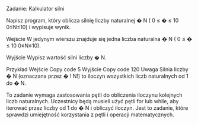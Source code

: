 Zadanie: Kalkulator silni

Napisz program, który oblicza silnię liczby naturalnej 
�
N (
0
≤
�
≤
10
0≤N≤10) i wypisuje wynik.

Wejście
W jedynym wierszu znajduje się jedna liczba naturalna 
�
N (
0
≤
�
≤
10
0≤N≤10).

Wyjście
Wypisz wartość silni liczby 
�
N.

Przykład
Wejście
Copy code
5
Wyjście
Copy code
120
Uwaga
Silnia liczby 
�
N (oznaczana przez 
�
!
N!) to iloczyn wszystkich liczb naturalnych od 1 do 
�
N.

To zadanie wymaga zastosowania pętli do obliczenia iloczynu kolejnych liczb naturalnych. Uczestnicy będą musieli użyć pętli for lub while, aby iterować przez liczby od 1 do 
�
N i obliczyć iloczyn. Jest to zadanie, które sprawdzi umiejętność korzystania z pętli i operacji matematycznych.